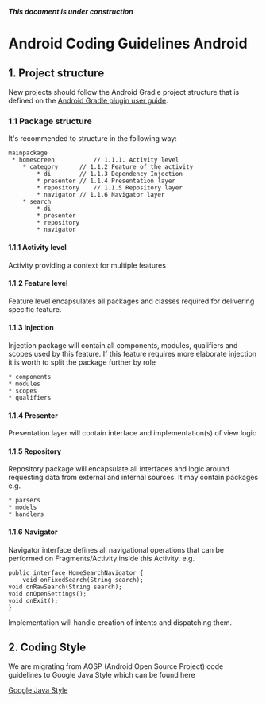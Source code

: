 ***This document is under construction***

# Android Coding Guidelines Android

## 1. Project structure

New projects should follow the Android Gradle project structure that is defined on the [Android Gradle plugin user guide](http://tools.android.com/tech-docs/new-build-system/user-guide#TOC-Project-Structure).

### 1.1 Package structure

It's recommended to structure in the following way:

    mainpackage
     * homescreen 			// 1.1.1. Activity level
	    * category 		// 1.1.2 Feature of the activity
            * di		// 1.1.3 Dependency Injection
            * presenter	// 1.1.4 Presentation layer
            * repository	// 1.1.5 Repository layer
            * navigator	// 1.1.6 Navigator layer
        * search
            * di 
            * presenter
            * repository
            * navigator

#### 1.1.1 Activity level 

Activity providing a context for multiple features

#### 1.1.2 Feature level

Feature level encapsulates all packages and classes required for delivering specific feature.

#### 1.1.3 Injection

Injection package will contain all components, modules, qualifiers and scopes used by this feature. If this feature requires more elaborate injection it is worth to split the package further by role 

	* components
	* modules
	* scopes
	* qualifiers

#### 1.1.4 Presenter

Presentation layer will contain interface and implementation(s) of view logic

#### 1.1.5 Repository

Repository package will encapsulate all interfaces and logic around requesting data from external and internal sources. It may contain packages e.g.

	* parsers
	* models
	* handlers

#### 1.1.6 Navigator

Navigator interface defines all navigational operations that can be performed on Fragments/Activity inside this Activity. e.g.

    public interface HomeSearchNavigator {
        void onFixedSearch(String search);
	void onRawSearch(String search);
	void onOpenSettings();
	void onExit();
    }

Implementation will handle creation of intents and dispatching them.


## 2. Coding Style

We are migrating from AOSP (Android Open Source Project) code guidelines to Google Java Style which can be found here

[Google Java Style](https://google.github.io/styleguide/javaguide.html)


